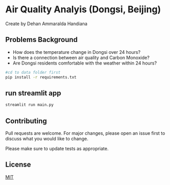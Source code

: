 # Air Quality Analyis (Dongsi, Beijing)

Create by Dehan Ammaralda Handiana

## Problems Background
- How does the temperature change in Dongsi over 24 hours?
- Is there a connection between air quality and Carbon Monoxide?
- Are Dongsi residents comfortable with the weather within 24 hours?

```bash
#cd to data folder first
pip install -r requirements.txt
```

## run streamlit app

```python
streamlit run main.py

```

## Contributing

Pull requests are welcome. For major changes, please open an issue first
to discuss what you would like to change.

Please make sure to update tests as appropriate.

## License

[MIT](https://choosealicense.com/licenses/mit/)